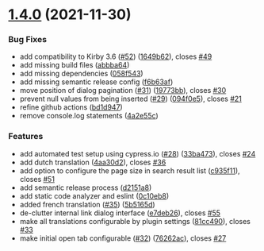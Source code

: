 # [1.4.0](https://github.com/gearsdigital/enhanced-toolbar-link-dialog/compare/v1.3.3...v1.4.0) (2021-11-30)


### Bug Fixes

* add compatibility to Kirby 3.6 ([#52](https://github.com/gearsdigital/enhanced-toolbar-link-dialog/issues/52)) ([1649b62](https://github.com/gearsdigital/enhanced-toolbar-link-dialog/commit/1649b6286d4ae7bb98a9eba3c73072edc5638a66)), closes [#49](https://github.com/gearsdigital/enhanced-toolbar-link-dialog/issues/49)
* add missing build files ([abbba64](https://github.com/gearsdigital/enhanced-toolbar-link-dialog/commit/abbba6405407be8f4895c74376bea84057a99889))
* add missing dependencies ([058f543](https://github.com/gearsdigital/enhanced-toolbar-link-dialog/commit/058f543a0b6eb8c4a63ebf18140770304ba50276))
* add missing semantic release config ([f6b63af](https://github.com/gearsdigital/enhanced-toolbar-link-dialog/commit/f6b63afb6b5b7badca1137f53911e7d27c026977))
* move position of dialog pagination ([#31](https://github.com/gearsdigital/enhanced-toolbar-link-dialog/issues/31)) ([19773bb](https://github.com/gearsdigital/enhanced-toolbar-link-dialog/commit/19773bb9baca4e434b0531dccee19cb2a82b7c37)), closes [#30](https://github.com/gearsdigital/enhanced-toolbar-link-dialog/issues/30)
* prevent null values from being inserted ([#29](https://github.com/gearsdigital/enhanced-toolbar-link-dialog/issues/29)) ([094f0e5](https://github.com/gearsdigital/enhanced-toolbar-link-dialog/commit/094f0e51436eb66d8003afab7dd22e7b4d78086c)), closes [#21](https://github.com/gearsdigital/enhanced-toolbar-link-dialog/issues/21)
* refine github actions ([bd1d947](https://github.com/gearsdigital/enhanced-toolbar-link-dialog/commit/bd1d94765559dec6c70325c68388bef1cfd2b261))
* remove console.log statements ([4a2e55c](https://github.com/gearsdigital/enhanced-toolbar-link-dialog/commit/4a2e55c3d7eea99fc4a0f43e40bffb8b4bd03b45))


### Features

* add automated test setup using cypress.io ([#28](https://github.com/gearsdigital/enhanced-toolbar-link-dialog/issues/28)) ([33ba473](https://github.com/gearsdigital/enhanced-toolbar-link-dialog/commit/33ba47329d2f293ed238cf655283f3d03fe09780)), closes [#24](https://github.com/gearsdigital/enhanced-toolbar-link-dialog/issues/24)
* add dutch translation ([4aa30d2](https://github.com/gearsdigital/enhanced-toolbar-link-dialog/commit/4aa30d2ae054ec019d13f8c723488d1c516566bb)), closes [#36](https://github.com/gearsdigital/enhanced-toolbar-link-dialog/issues/36)
* add option to configure the page size in search result list ([c935f11](https://github.com/gearsdigital/enhanced-toolbar-link-dialog/commit/c935f11c87725f404f3801e8574de65767be345a)), closes [#51](https://github.com/gearsdigital/enhanced-toolbar-link-dialog/issues/51)
* add semantic release process ([d2151a8](https://github.com/gearsdigital/enhanced-toolbar-link-dialog/commit/d2151a8502ff66b659cc4f0cb73988ecd027710c))
* add static code analyzer and eslint ([0c10eb8](https://github.com/gearsdigital/enhanced-toolbar-link-dialog/commit/0c10eb84c9ecc2c241598d7763b02091c825b3a2))
* added french translation ([#35](https://github.com/gearsdigital/enhanced-toolbar-link-dialog/issues/35)) ([5b5165d](https://github.com/gearsdigital/enhanced-toolbar-link-dialog/commit/5b5165dd33c5ac54aa9d84636240d7e7f44986ef))
* de-clutter internal link dialog interface ([e7deb26](https://github.com/gearsdigital/enhanced-toolbar-link-dialog/commit/e7deb26859a54776a64dc124961287f556ffed5e)), closes [#55](https://github.com/gearsdigital/enhanced-toolbar-link-dialog/issues/55)
* make all translations configurable by plugin settings ([81cc490](https://github.com/gearsdigital/enhanced-toolbar-link-dialog/commit/81cc490bee30e850a85c196e52e52acc3e672a5f)), closes [#33](https://github.com/gearsdigital/enhanced-toolbar-link-dialog/issues/33)
* make initial open tab configurable ([#32](https://github.com/gearsdigital/enhanced-toolbar-link-dialog/issues/32)) ([76262ac](https://github.com/gearsdigital/enhanced-toolbar-link-dialog/commit/76262acdf7e8f62185314b17f32ecb1514ccae80)), closes [#27](https://github.com/gearsdigital/enhanced-toolbar-link-dialog/issues/27)

